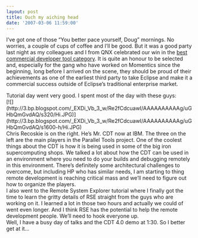 ```yaml
---
layout: post
title: Ouch my aiching head
date: '2007-03-06 11:59:00'
---
```



I’ve got one of those “You better pace yourself, Doug” mornings. No worries, a couple of cups of coffee and I’ll be good. But it was a good party last night as my colleagues and I from QNX celebrated our win in the [best commercial developer tool category](http://www.eclipse.org/org/press-release/20070306eclipsecommunityawards.php). It is quite an honour to be selected and, especially for the gang who have worked on Momentics since the beginning, long before I arrived on the scene, they should be proud of their achievements as one of the earliest third party to take Eclipse and make it a commercial success outside of Eclipse’s traditional enterprise market.

<div></div><div>Tutorial day went very good. I spent most of the day with these guys:</div><div></div><div>[![](http://3.bp.blogspot.com/_EXDi_Vb_3_w/Re2fCdcuawI/AAAAAAAAAAg/uGHbQmGvdAQ/s320/Hi.JPG)](http://3.bp.blogspot.com/_EXDi_Vb_3_w/Re2fCdcuawI/AAAAAAAAAAg/uGHbQmGvdAQ/s1600-h/Hi.JPG)</div><div>Chris Recoskie is on the right. He’s Mr. CDT now at IBM. The three on the left are the main players in the Parallel Tools project. One of the coolest things about the CDT is how it is being used in some of the big iron supercomputing shops. We talked a lot about how the CDT can be used in an environment where you need to do your builds and debugging remotely in this environment. There’s definitely some architectural challenges to overcome, but including HP who has similar needs, I am starting to thing remote development is reaching critical mass and we’ll need to figure out how to organize the players.</div><div></div><div>I also went to the Remote System Explorer tutorial where I finally got the time to learn the gritty details of RSE straight from the guys who are working on it. I learned a lot in those two hours and actually we could of went even longer. And I think RSE has the potential to help the remote development people. We’ll need to hook everyone up.</div><div></div><div>Well, I have a busy day of talks and the CDT 4.0 demo at 1:30. So I better get at it…</div>
